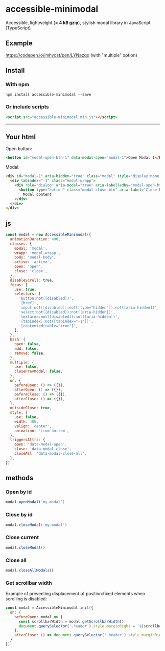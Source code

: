 # accessible-minimodal
Accessible, lightweight (**< 4 kB gzip**), stylish modal library in JavaScript (TypeScript)
## Example
https://codepen.io/imhvost/pen/LYNazqo (with "multiple" option)
## Install
### With npm
```
npm install accessible-minimodal --save
```
### Or include scripts
```html
<script src="accessible-minimodal.min.js"></script>
```
---
## Your html
Open button:
```html
<button id="modal-open-btn-1" data-modal-open="modal-1">Open Modal 1</button>
```
Modal:
```html
<div id="modal-1" aria-hidden="true" class="modal" style="display:none;">
  <div tabindex="-1" class="modal-wrapp">
    <div role="dialog" aria-modal="true" aria-labelledby="modal-open-btn-1" class="modal-body">
      <button type="button" class="modal-close-btn" aria-label="Close Modal" data-modal-close></button>
        Modal content
    </div>
  </div>
</div>
```
## js
```js
const modal = new AccessibleMinimodal({
  animationDuration: 400,
  classes: {
    modal: 'modal',
    wrapp: 'modal-wrapp',
    body: 'modal-body',
    active: 'active',
    open: 'open',
    close: 'close',
  },
  disableScroll: true,
  focus: {
    use: true,
    selectors: [
      'button:not([disabled])',
      '[href]',
      'input:not([disabled]):not([type="hidden"]):not([aria-hidden])',
      'select:not([disabled]):not([aria-hidden])',
      'textarea:not([disabled]):not([aria-hidden])',
      '[tabindex]:not([tabindex="-1"])',
      '[contenteditable="true"]',
    ],
  },
  hash: {
    open: false,
    add: false,
    remove: false,
  },
  multiple: {
    use: false,
    closePrevModal: false,
  },
  on: {
    beforeOpen: () => ({}),
    afterOpen: () => ({}),
    beforeClose: () => ({}),
    afterClose: () => ({}),
  },
  outsideClose: true,
  style: {
    use: false,
    width: 400,
    valign: 'center',
    animation: 'from-bottom',
  },
  triggersAttrs: {
    open: 'data-modal-open',
    close: 'data-modal-close',
    closeAll: 'data-modal-close-all',
  },
})
```
## methods
### Open by id
```js
modal.openModal('my-modal')
```
### Close by id
```js
modal.closeModal('my-modal')
```
### Close current
```js
modal.closeModal()
```
### Close all
```js
modal.closeAllModals()
```
### Get scrollbar width
Example of preventing displacement of position:fixed elements when scrolling is disabled:
```js
const modal = AccessibleMinimodal.init({
  on: {
    beforeOpen: modal => {
      const scrollbarWidth = modal.getScrollbarWidth()
      document.querySelector('.header').style.marginRight = `${scrollbarWidth}px`
    },
    afterClose: () => document.querySelector('.header').style.marginRight = 0
  }
})
```